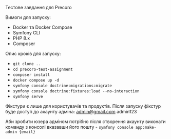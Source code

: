 Тестове завдання для Precoro

Вимоги для запуску:
- Docker та Docker Compose
- Symfony CLI
- PHP 8.x
- Composer

Опис кроків для запуску:
- `git clone ..`
- `cd precoro-test-assignment`
- `composer install`
- `docker compose up -d`
- `symfony console doctrine:migrations:migrate`
- `symfony console doctrine:fixtures:load --no-interaction`
- `symfony serve`


Фікстури є лише для користувачів та продуктів.
Після запуску фікстур буде доступ до акаунту адміна:
admin@gmail.com
admin123


Аби зробити юзера адміном потрібно після створення акаунту виконати команду з консолі вказавши його пошту - 
`symfony console app:make-admin {email}`
